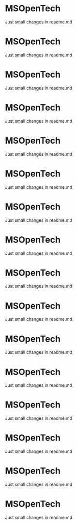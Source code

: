 # MSOpenTech

Just small changes in readme.md
# MSOpenTech

Just small changes in readme.md
# MSOpenTech

Just small changes in readme.md
# MSOpenTech

Just small changes in readme.md
# MSOpenTech

Just small changes in readme.md
# MSOpenTech

Just small changes in readme.md
# MSOpenTech

Just small changes in readme.md
# MSOpenTech

Just small changes in readme.md
# MSOpenTech

Just small changes in readme.md
# MSOpenTech

Just small changes in readme.md
# MSOpenTech

Just small changes in readme.md
# MSOpenTech

Just small changes in readme.md
# MSOpenTech

Just small changes in readme.md
# MSOpenTech

Just small changes in readme.md
# MSOpenTech

Just small changes in readme.md
# MSOpenTech

Just small changes in readme.md

